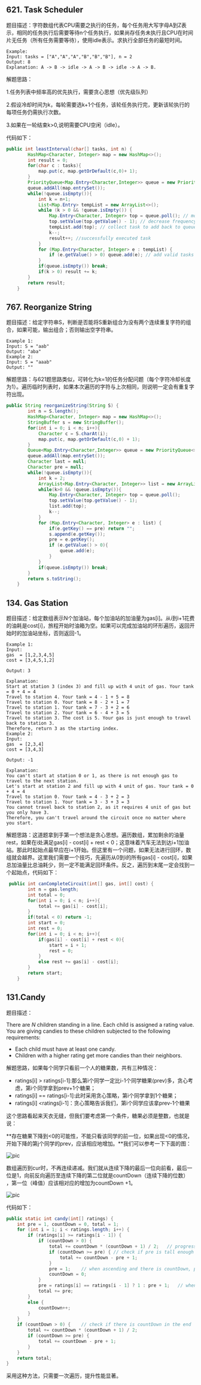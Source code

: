 ## 621. Task Scheduler

题目描述：字符数组代表CPU需要之执行的任务，每个任务用大写字母A到Z表示，相同的任务执行后需要等待n个任务执行，如果尚存任务未执行且CPU在时间片无任务（所有任务需要等待），使用idle表示。求执行全部任务的最短时间。

```
Example:
Input: tasks = ["A","A","A","B","B","B"], n = 2
Output: 8
Explanation: A -> B -> idle -> A -> B -> idle -> A -> B.
```

解题思路：

1.任务列表中频率高的优先执行，需要贪心思想（优先级队列）

2.假设冷却时间为k，每轮需要选k+1个任务，该轮任务执行完，更新该轮执行的每项任务仍需执行次数。

3.如果在一轮结束k>0,说明需要CPU空闲（idle）。

代码如下：

```java
public int leastInterval(char[] tasks, int n) {
        HashMap<Character, Integer> map = new HashMap<>();
        int result = 0;
        for(char c : tasks){
            map.put(c, map.getOrDefault(c,0)+ 1);
        }
        PriorityQueue<Map.Entry<Character,Integer>> queue = new PriorityQueue<>((a,b) -> b.getValue() - a.getValue());
        queue.addAll(map.entrySet());
        while(!queue.isEmpty()){
            int k = n+1;
            List<Map.Entry> tempList = new ArrayList<>();
            while (k > 0 && !queue.isEmpty()) {
                Map.Entry<Character, Integer> top = queue.poll(); // most frequency task
                top.setValue(top.getValue() - 1); // decrease frequency, meaning it got executed
                tempList.add(top); // collect task to add back to queue
                k--;
                result++; //successfully executed task
            }
            for (Map.Entry<Character, Integer> e : tempList) {
                if (e.getValue() > 0) queue.add(e); // add valid tasks 
            }
            if(queue.isEmpty()) break;
            if(k > 0) result += k;
        }
        return result;
    }
```



## 767. Reorganize String

题目描述：给定字符串S，判断是否能将S重新组合为没有两个连续重复字符的组合，如果可能，输出组合；否则输出空字符串。

```
Example 1:
Input: S = "aab"
Output: "aba"
Example 2:
Input: S = "aaab"
Output: ""
```

解题思路：与621题思路类似，可转化为k=1的任务分配问题（每个字符冷却长度为1）。遍历临时列表时，如果本次遍历的字符与上次相同，则说明一定会有重复字符出现。

```java
public String reorganizeString(String S) {
        int n = S.length();
        HashMap<Character, Integer> map = new HashMap<>();
        StringBuffer s = new StringBuffer();
        for(int i = 0; i < n; i++){
            Character c = S.charAt(i);
            map.put(c, map.getOrDefault(c,0) + 1);
        }
        Queue<Map.Entry<Character,Integer>> queue = new PriorityQueue<>((a,b) -> b.getValue() - a.getValue());
        queue.addAll(map.entrySet());
        Character last = null;
        Character pre = null;
        while(!queue.isEmpty()){
            int k = 2;
            ArrayList<Map.Entry<Character, Integer>> list = new ArrayList<>();
            while(k>0 && !queue.isEmpty()){
                Map.Entry<Character, Integer> top = queue.poll();
                top.setValue(top.getValue() - 1);
                list.add(top);
                k--;
            }
            for (Map.Entry<Character, Integer> e : list) {
                if(e.getKey() == pre) return "";
                s.append(e.getKey());
                pre = e.getKey();
                if (e.getValue() > 0){
                    queue.add(e);
                }
            }
            if(queue.isEmpty()) break;
        }
        return s.toString();
    }
```

## 134. Gas Station

题目描述：给定数组表示N个加油站，每个加油站的加油量为gas[i]。从i到i+1花费的油耗是cost[i]，旅程开始时油箱为空。如果可以完成加油站的环形遍历，返回开始时的加油站坐标，否则返回-1。

```
Example 1:
Input: 
gas  = [1,2,3,4,5]
cost = [3,4,5,1,2]

Output: 3

Explanation:
Start at station 3 (index 3) and fill up with 4 unit of gas. Your tank = 0 + 4 = 4
Travel to station 4. Your tank = 4 - 1 + 5 = 8
Travel to station 0. Your tank = 8 - 2 + 1 = 7
Travel to station 1. Your tank = 7 - 3 + 2 = 6
Travel to station 2. Your tank = 6 - 4 + 3 = 5
Travel to station 3. The cost is 5. Your gas is just enough to travel back to station 3.
Therefore, return 3 as the starting index.
Example 2:
Input: 
gas  = [2,3,4]
cost = [3,4,3]

Output: -1

Explanation:
You can't start at station 0 or 1, as there is not enough gas to travel to the next station.
Let's start at station 2 and fill up with 4 unit of gas. Your tank = 0 + 4 = 4
Travel to station 0. Your tank = 4 - 3 + 2 = 3
Travel to station 1. Your tank = 3 - 3 + 3 = 3
You cannot travel back to station 2, as it requires 4 unit of gas but you only have 3.
Therefore, you can't travel around the circuit once no matter where you start.
```

解题思路：这道题拿到手第一个想法是贪心思想。遍历数组，累加剩余的油量rest，如果在i处满足gas[i] - cost[i] + rest < 0；这意味着汽车无法到达i+1加油站。那此时起始点最早应在i+1开始。但这里有一个问题，如果无法进行回环，数组就会越界。这里我们需要一个技巧，先遍历从0到i的所有gas[i] - cost[i]，如果总加油量比总油耗少，则一定不能满足回环条件。反之，遍历到末尾一定会找到一个起始点，代码如下：

```java
 public int canCompleteCircuit(int[] gas, int[] cost) {
        int n = gas.length;
        int total = 0;
        for(int i = 0; i < n; i++){
            total += gas[i] - cost[i];
        }
        if(total < 0) return -1;
        int start = 0;
        int rest = 0;
        for(int i = 0; i < n; i++){
            if(gas[i] - cost[i] + rest < 0){
                start = i + 1;
                rest = 0;
            }
            else rest += gas[i] - cost[i];
        }
        return start;
    }
```

## 131.Candy

题目描述：

There are *N* children standing in a line. Each child is assigned a rating value. You are giving candies to these children subjected to the following requirements:

- Each child must have at least one candy.
- Children with a higher rating get more candies than their neighbors.

解题思路，如果每个同学只看前一个人的糖果数，共有三种情况：

- ratings[i] > ratings[i-1]:那么第i个同学一定比i-1个同学糖果(prev)多，贪心考虑，第i个同学拿到prev+1个糖果；
- ratings[i] == ratings[i-1]:此时采用贪心策略，第i个同学拿到1个糖果；
- ratings[i] <ratings[i-1]：贪心策略告诉我们，第i个同学应该拿prev-1个糖果

这个思路看起来天衣无缝，但我们要考虑第一个条件，糖果必须是整数，也就是说：

**存在糖果下降到<0的可能性，不能只看该同学的前一位，如果出现<0的情况，开始下降的第j个同学的prev，应该相应地增加。**我们可以参考一下下面的图：

![pic](https://github.com/solo941/algorithms/blob/master/leetcode/pics/candy5.png)

数组遍历到cur时，不再连续递减。我们就从连续下降的最后一位向前看，最后一位是1，向前反向遍历至连续下降的第二位就是countDown（连续下降的位数） ，第一位（峰值）应该相对应的增加为countDown +1。

![pic](https://github.com/solo941/algorithms/blob/master/leetcode/pics/candy6.png)

代码如下：

```java
public static int candy(int[] ratings) {
    int pre = 1, countDown = 0, total = 1;
    for (int i = 1; i < ratings.length; i++) {
        if (ratings[i] >= ratings[i - 1]) {
            if (countDown > 0) {
                total += countDown * (countDown + 1) / 2;   // progression part
                if (countDown >= pre) { // check if pre is tall enough
                    total += countDown - pre + 1;
                }
                pre = 1;    // when ascending and there is countDown, prev should be 1
                countDown = 0;
            }
            pre = ratings[i] == ratings[i - 1] ? 1 : pre + 1;   // when equals to previous one, set to 1. Else set to prev + 1
            total += pre;
        }
        else {
            countDown++;
        }
    }
    if (countDown > 0) {    // check if there is countDown in the end
        total += countDown * (countDown + 1) / 2;
        if (countDown >= pre) {
            total += countDown - pre + 1;
        }
    }
    return total;
}
```

采用这种方法，只需要一次遍历，提升性能显著。